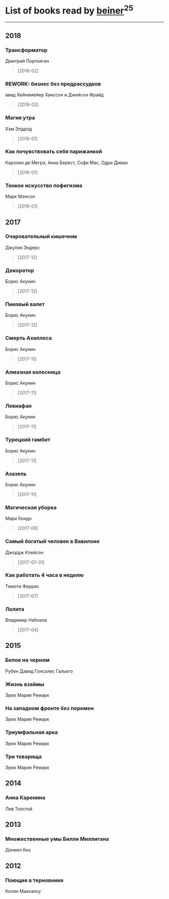 # List of books read by [beiner](https://plus.google.com/118330474331574680123)<sup>25</sup>
---

## 2018

### Трансформатор
Дмитрий Портнягин
> [2018-02] 


### REWORK: бизнес без предрассудков
авид Хейнемейер Ханссон и Джейсон Фрайд
> [2018-02] 


### Магия утра
Хэм Элдрод
> [2018-01] 


### Как почувствовать себя парижанкой
Каролин де Мегрэ, Анна Берест, Софи Мас, Одри Диван
> [2018-01] 


### Тонкое искусство пофигизма
Марк Мэнсон
> [2018-01] 



## 2017

### Очаровательный кишечник
Джулия Эндерс
> [2017-12] 


### Декоратор
Борис Акунин
> [2017-12] 


### Пиковый валет
Борис Акунин
> [2017-12] 


### Смерть Ахиллеса
Борис Акунин
> [2017-11] 


### Алмазная колесница
Борис Акунин
> [2017-11] 


### Левиафан
Борис Акунин
> [2017-11] 


### Турецкий гамбит
Борис Акунин
> [2017-11] 


### Азазель
Борис Акунин
> [2017-11] 


### Магическая уборка
Мари Кондо
> [2017-08] 


### Самый богатый человек в Вавилоне
Джордж Клейсон
> [2017-07-01] 


### Как работать 4 часа в неделю
Тимоти Феррис
> [2017-07] 


### Лолита
Владимир Набоков
> [2017-04] 



## 2015

### Белое на черном
Рубен Давид Гонсалес Гальего


### Жизнь взаймы
Эрих Мария Ремарк


### На западном фронте без перемен
Эрих Мария Ремарк


### Триумфальная арка
Эрих Мария Ремарк


### Три товарища
Эрих Мария Ремарк



## 2014

### Анна Каренина
Лев Толстой



## 2013

### Множественные умы Билли Миллигана
Дэниел Киз



## 2012

### Поющие в терновнике
Колин Маккалоу



